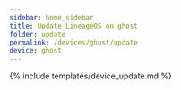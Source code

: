 ```yaml
---
sidebar: home_sidebar
title: Update LineageOS on ghost
folder: update
permalink: /devices/ghost/update
device: ghost
---
```

{% include templates/device_update.md %}
